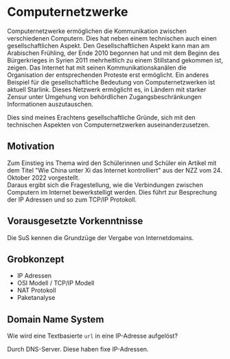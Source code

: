 # Computernetzwerke

Computernetzwerke ermöglichen die Kommunikation zwischen verschiedenen
Computern. Dies hat neben einem technischen auch einen
gesellschaftlichen Aspekt. Den Gesellschaftlichen Aspekt kann man am
Arabischen Frühling, der Ende 2010 begonnen hat und mit dem Beginn des
Bürgerkrieges in Syrien 2011 mehrheitlich zu einem Stillstand gekommen
ist, zeigen. Das Internet hat mit seinen Kommunikationskanälen die
Organisation der entsprechenden Proteste erst ermöglicht. Ein anderes
Beispiel für die gesellschaftliche Bedeutung von Computernetzwerken ist
aktuell Starlink. Dieses Netzwerk ermöglicht es, in Ländern mit starker
Zensur unter Umgehung von behördlichen Zugangsbeschränkungen
Informationen auszutauschen.

Dies sind meines Erachtens gesellschaftliche Gründe, sich mit den
technischen Aspekten von Computernetzwerken auseinanderzusetzen.  

## Motivation

Zum Einstieg ins Thema wird den Schülerinnen und Schüler ein Artikel mit
dem Titel "Wie China unter Xi das Internet kontrolliert" aus der NZZ vom
24\. Oktober 2022 vorgestellt.  
Daraus ergibt sich die Fragestellung, wie die Verbindungen zwischen
Computern im Internet bewerkstelligt werden. Dies führt zur Besprechung
der IP Adressen und so zum TCP/IP Protokoll.

## Vorausgesetzte Vorkenntnisse

Die SuS kennen die Grundzüge der Vergabe von Internetdomains.

## Grobkonzept

- IP Adressen
- OSI Modell / TCP/IP Modell
- NAT Protokoll
- Paketanalyse

## Domain Name System

Wie wird eine Textbasierte `url` in eine IP-Adresse aufgelöst?

Durch DNS-Server. Diese haben fixe IP-Adressen.